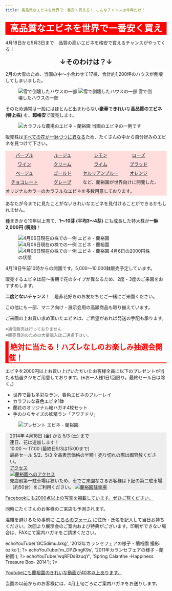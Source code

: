 ```yaml
---
title: 高品質なエビネを世界で一番安く買える！ こんなチャンスは今年だけ！
---
```

<style>
h1, h2 {
  margin: 0.5em 0;
  text-align: center;
}
h1 {
  background-color: red; 
  color: white;
  display: block;
  height: 40px;
  line-height: 40px;
  width: 100%;
}
.lottery {
  border-left: solid 10px;
  border-bottom: solid 2px; 
  color: red;
  font-size: 6mm;
  font-weight: bold;
  text-align: left;
}
}
b {
  color: red;
  font-size: x-large;
}
.color-box {
  background: #ffdddd;
  line-height: 2em;
}
.color-box span {
  background: transparent !important;
  color: inherit !important;
  display: inline-block;
  height: 2em;
  line-height: 2em;
  text-align: center;
  text-decoration: underline;
  width: 8.5em;
}
figcaption {
  text-align: center;
}
.attention {
  color: #696969;
  font-size: 13px;
}
</style>

高品質なエビネを世界で一番安く買える！ こんなチャンスは今年だけ！
==
4月18日から5月3日まで　品質の高いエビネを格安で買えるチャンスがやってくる！

↓そのわけは？↓
--
2月の大雪のため、当園の中～小合わせて17棟、合計約1,200坪のハウスが倒壊してしまいました。

<figure>
  <img src="/assets/images/calanthe_fair_2014_1.jpg" alt="雪で倒壊したハウスの一部" style="max-width: 400px;" />
  <img src="/assets/images/calanthe_fair_2014_3.jpg" alt="雪で倒壊したハウスの一部" style="max-width: 400px;" />
  <figurecaption>雪で倒壊したハウスの一部</figurecaption>
</figure>

そのため通常は一般にはほとんど出まわらない<b>豪華</b>で<b>きれい</b>な<b>高品質のエビネ (特上株)</b> を、<b>超格安</b>で販売します。

<figure>
  <img src="/assets/images/calanthe_fair_2014_2.jpg" alt="カラフルな農場のエビネ - 蘭裕園" style="" />
  <figurecaption>当園のエビネの一例です</figurecaption>
</figure>

販売株は<u>すべての花が一鉢づつに異なる</u>ため、たくさんの中から自分好みのエビネを見つけて下さい。

<div class="color-box">
  <span style="background: rgb(65,0,186); color: white;">パープル</span
><span style="background: rgb(189,0,94); color: white;">ルージュ</span
><span style="background: rgb(173,189,0); color: white;">レモン</span
><span style="background: rgb(192,146,181); color: white;">ローズ</span
><span style="background: rgb(189,0,186); color: white;">ワイン</span
><span style="background: rgb(186,189,0); color: white;">クリーム</span
><span style="background: rgb(0,189,64); color: white;">ライム</span
><span style="background: rgb(189,0,12); color: white;">ブラッド</span
><span style="background: rgb(192,161,146); color: white;">ベージュ</span
><span style="background: rgb(189,88,0); color: white;">ゴールド</span
><span style="background: rgb(162,146,192); color: white;">セルリアンブルー</span
><span style="background: rgb(189,126,0); color: white;">オレンジ</span
><span style="background: rgb(189,50,0); color: white;">チョコレート</span
><span>グレープ</span>
など、蘭裕園が世界向けに開発した、<br />オリジナルカラーのカラフルなエビネを多数用意しております。
</div>

あなたが今までに見たことがないきれいなエビネを見付けることができるかもしれません。

種まきから10年以上育て、<b>1～10芽 (平均3～4芽)</b> にも成長した特大株が<b>一鉢2,000円 (税別)</b>！

<figure>
  <img src="/assets/images/calanthe_fair_2014_6.png" alt="4月06日現在の株での一例 エビネ - 蘭裕園" style="max-width: 400px;" />
  <img src="/assets/images/calanthe_fair_2014_7.png" alt="4月06日現在の株での一例 エビネ - 蘭裕園" style="max-width: 400px;" />
  <img src="/assets/images/calanthe_fair_2014_8.png" alt="4月06日現在の株での一例 エビネ - 蘭裕園" style="max-width: 400px;" />
  <figurecaption>4月6日の2000円株の状態</figurecaption>
</figure>

4月18日午前10時からの開園です。5,000～10,000鉢販売予定しています。

販売するエビネは前～後期で花のタイプが異なるため、2度・3度のご来園をおすすめします。

<b>二度とないチャンス！</b>　是非花好きのお友だちとご一緒にご来園ください。

この他にも一部、マニア向け・展示会用の高額商品も取り揃えています。

ご来園の上お買い求め頂いたエビネは、ご希望があれば発送の手配も承ります。

<div class="attention">
※通信販売は行っておりません<br />
※販売目的のための大量購入はご遠慮下さい。
</div>

<h2 class="lottery">&nbsp;絶対に当たる！ハズレなしのお楽しみ抽選会開催！</h2>

エビネを2000円以上お買い上げいただいたお客様全員に以下のプレゼントが当たる抽選クジをご用意しております。(※お一人様1日1回限り。最終セール日は除く。)<br />
<ul>
  <li>世界で最も多彩なラン、春色エビネのブルーレイ</li>
  <li>カラフルな春色エビネ1鉢</li>
  <li>蘭花のオリジナル絵ハガキ4枚セット</li>
  <li>手のひらサイズの妖精ラン「アワチドリ」</li>
</ul>
<figure>
  <img src="/assets/images/present.png" alt="プレゼント エビネ - 蘭裕園" />
</figure>
<div style="margin: 1em 0; padding: 0 1em; background: #eee;">
2014年 4月18日 (金) から 5/3 (土) まで<br />
連日、花は追加します！<br />
10:00 ～ 17:00 (最終日5/3は15:00まで)<br />
最終セール 5/2、5/3 全品表示価格の半額！売り切れの際は御容赦ください。<br />
<a href="/about_us/direction">アクセス<br /><img src="/assets/images/map1_ja.jpg" alt="蘭裕園へのアクセス" /></a><br />
売店前第一駐車場は狭いため、車でご来園なさるお客様は下記の第二駐車場（約50台）をご利用ください。
<a href="/about_us/direction"><img src="/assets/images/map2_ja.jpg" alt="蘭裕園駐車場"></a>
</div>


<a class="facebook" href="http://fb.me/ranyuenjapan"><span>Facebookにも2000点以上の写真を掲載しています。ぜひご覧ください。</span></a>

同時にたくさんのお客様のご来店も予測されます。

混雑を避けるため事前に [こちらのフォーム](/assets/calanthe_fair_2014_request.pdf) に住所・氏名を記入して当日お持ちください。次回より展示会のご案内および特典がございます。印刷ができない場合は、FAXにて案内ハガキをご請求ください。

<?php $h->echoYouTube('GC5dimuJxkg', '2012年カランセフェアの様子 - 蘭裕園 撮影: oziko'); ?>

<?php $h->echoYouTube('m_DPZkngK9s', '2011年カランセフェアの様子 - 蘭裕園'); ?>

<?php $h->echoYouTube('wqRFDs8zuqY', 'Spring Calanthe -Happiness Treasure Box- 2014'); ?><br />

<a class="youtube" href="https://www.youtube.com/playlist?list=PLt3tRMFWeZB-ce852wXcEHamgRZe_PiWD"><span>Youtubeにも蘭裕園のきれいな動画が40本以上あります。</span></a>

当園の以前からのお客様には、4月上旬ごろにご案内ハガキをお送りします。
